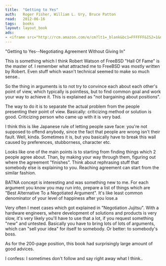 ```yaml
---
title:	"Getting to Yes"
auth:	Roger Fisher, William L. Ury, Bruce Patton
read:	2012-06-16
tags:	books
layout: layout_book
ads:
- <iframe src="http://rcm.amazon.com/e/cm?lt1=_blank&bc1=FFFFFF&IS2=1&npa=1&bg1=FFFFFF&fc1=000000&lc1=FF0000&t=wojcadamkoszh-20&o=1&p=8&l=as4&m=amazon&f=ifr&ref=ss_til&asins=0140157352" style="width:120px;height:240px;" scrolling="no" marginwidth="0" marginheight="0" frameborder="0"></iframe>
---
```





"Getting to Yes--Negotiating Agreement Without Giving In"

This is something which I think Robert Watson of FreeBSD "Hall Of Fame" is
the master of. I remember what attracted me to FreeBSD was mostly written by
Robert. Even stuff which wasn't technical seemed to make so much sense..

So the thing in arguments is to not try to convince each about each other's
point of view, which typically is pointless, but to find common goal and
work your way to achieve it. This is explained as "not bargaining about
positions".

The way to do it is to separate the actual problem from the people
presenting their point of view. Basically: criticizing method or solution is
good. Criticizing person who came up with it is very bad.

I think this is like Japanese rule of letting people save face: you're not
supposed to offend anybody, since the fact that people are wrong isn't their
fault. Well, kinda. Sometimes it is, but you basically have to break this
wall caused by preferences, stubborness, character etc.

Looks like one of the main points is to starting from finding things which
2 people agree about. Than, by making your way through them, figuring out
where the agreement "finishes". Think about rephrasing stuff that somebody
else is explaining to you. Reaching agreement can start from the similar
fashion.

BATNA concept is interesting and was something new to me. For each argument
you know you may run into, prepare a list of things which are "Best
Alternative To a Negotiated Argument". It's like least common denominator of
your level of happiness after you lose.a

Very often I meet cases which got explained in "Negotiation Jujitsu". With a
hardware engineers, where development of solutions and products is very
slow, it's very likely you'll have to use that a lot, if you request
something "new" and untested. Basically you have to bring lots of lots of
arguments, which can "sell your idea" for itself to somebody. Or better: to
somebody's boss.

As for the 200-page position, this book had surprisingly large amount of
good advices.

I confess: I sometimes don't follow and say right away what I think..


